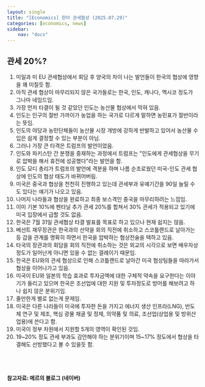 ```yaml
---
layout: single
title: "[Economics] 한미 관세협상 (2025.07.29)"
categories: [economics, news]
sidebar:
    nav: "docs"
---
```


## 관세 20%?
1. 미일과 미 EU 관세협상에서 회담 후 양국의 차이 나는 발언들이 한국의 협상에 영향을 꽤 미칠듯 함.
1. 아직 관세 협상이 마무리되지 않은 국가들로는 한국, 인도, 캐나다, 멕시코 정도가 그나마 네임드임.
1. 가장 먼저 타결이 될 것 같았던 인도는 농산물 협상에서 막혀 있음.
1. 인도는 인구의 절반 가까이가 농업을 하는 국가로 다르게 말하면 농민표가 절반이라는 뜻임.
1. 인도의 야당과 농민단체들이 농산물 시장 개방에 강하게 반발하고 있어서 농산물 수입은 쉽게 결정할 수 있는 부분이 아님.
1. 그러나 가장 큰 타격은 트럼프의 발언이었음.
1. 인도와 파키스탄 간 분쟁을 중재하는 과정에서 트럼프는 "인도에게 관세협상을 무기로 압박을 해서 휴전에 성공했다"라는 발언을 함.
1. 인도 모디 총리가 트럼프의 발언에 격분을 하며 나름 순조로웠던 미국-인도 관세 협상에 인도의 협상 태도가 바뀌어버림.
1. 미국은 중국과 협상을 천천히 진행하고 있는데 관세부과 유예기간을 90일 늘릴 수도 있다는 얘기가 나오고 있음.
1. 나머지 나라들과 협상을 완료하고 최종 보스격인 중국을 마무리하려는 느낌임.
1. 이미 기본 10%에 펜타닐 추가 관세 20%를 합쳐서 30% 관세가 적용되고 있기에 미국 입장에서 급할 것도 없음.
1. 한국은 7월 31일 관세협상 타결 발표를 목표로 하고 있으나 현재 쉽지는 않음.
1. 베선트 재무장관은 한국과의 선약을 회의 직전에 취소하고 스코틀랜드로 날아가는 등 갑을 관계를 명확히 하면서 한국을 압박하는 협상전술을 택하고 있음.
1. 타국의 장관과의 회담을 회의 직전에 취소하는 것은 외교의 시각으로 보면 배우자상 정도가 일어난게 아니면 있을 수 없는 결례이기 때문임.
1. 한국은 EU와의 관세 협상으로 인해 스코틀랜드로 날아간 미국 협상팀들을 따라가서 협상을 이어나가고 있음.
1. 미국이 EU와 일본의 학습 효과로 투자금액에 대한 구체적 약속을 요구한다는 이야기가 들리고 있으며 한국은 조선업에 대한 지원 및 투자정도로 방어를 해보려고 하나 쉽지 않은 분위기임.
1. 줄만한게 별로 없는게 문제임.
1. 미국은 다른 나라들이 미국에 투자한 돈을 가지고 에너지 생산 인프라(LNG), 반도체 연구 및 제조, 핵심 광물 채굴 및 정제, 의약품 및 의료, 조선업(상업용 및 방위산업용)에 쓴다고 함.
1. 미국이 정부 차원에서 지원할 5개의 영역이 확인된 것임.
1. 19~20% 정도 관세 부과도 감안해야 하는 분위기이며 15~17% 정도에서 협상을 타결해도 선방했다고 볼 수 있을듯 함.



<br/>
<br/>

#### 참고자료: 메르의 블로그 (네이버)